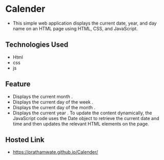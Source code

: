 # Calender
- This simple web application displays the current date, year, and day name on an HTML page using HTML, CSS, and JavaScript.
## Technologies Used
- Html
- css
- js

## Feature
- Displays the current month .
- Displays the current day of the week .
- Displays the current day of the month .
- Displays the current year .
To update the content dynamically, the JavaScript code uses the Date object to retrieve the current date and time and then updates the relevant HTML elements on the page.
## Hosted Link
- https://prathamwate.github.io/Calender/
